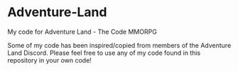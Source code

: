 # Adventure-Land
My code for Adventure Land - The Code MMORPG

Some of my code has been inspired/copied from members of the Adventure Land Discord. Please feel free to use any of my code found in this repository in your own code!
